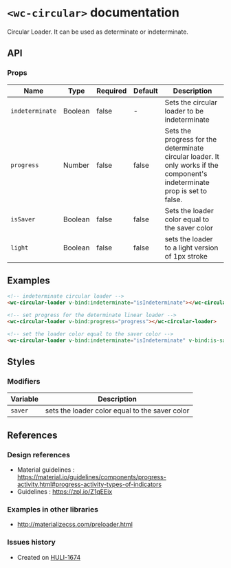 # `<wc-circular>` documentation

Circular Loader. It can be used as determinate or indeterminate.

## API

### Props

| Name | Type | Required | Default | Description
| --- | --- | ---  | ---  | ---
| `indeterminate` | Boolean | false  | -  | Sets the circular loader to be indeterminate
| `progress` | Number | false  | false  | Sets the progress for the determinate circular loader. It only works if the component's indeterminate prop is set to false.
| `isSaver` | Boolean | false  | false  | Sets the loader color equal to the saver color
| `light` | Boolean | false  | false  | sets the loader to a light version of 1px stroke

## Examples

``` html
<!-- indeterminate circular loader -->
<wc-circular-loader v-bind:indeterminate="isIndeterminate"></wc-circular-loader>

<!-- set progress for the determinate linear loader -->
<wc-circular-loader v-bind:progress="progress"></wc-circular-loader>

<!-- set the loader color equal to the saver color -->
<wc-circular-loader v-bind:indeterminate="isIndeterminate" v-bind:is-saver="isSaver"></wc-circular-loader>
```

## Styles

### Modifiers

| Variable | Description
| --- | ---
| `saver` | sets the loader color equal to the saver color

## References

### Design references

* Material guidelines : https://material.io/guidelines/components/progress-activity.html#progress-activity-types-of-indicators
* Guidelines : https://zpl.io/Z1qEEix

### Examples in other libraries

* http://materializecss.com/preloader.html

### Issues history

* Created on [HULI-1674](https://hulihealth.atlassian.net/browse/HULI-1674)
